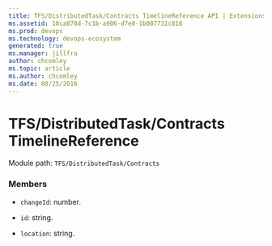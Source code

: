 ```yaml
---
title: TFS/DistributedTask/Contracts TimelineReference API | Extensions for Azure DevOps Services
ms.assetid: 10ca878d-7c1b-a906-d7e0-1b007731c818
ms.prod: devops
ms.technology: devops-ecosystem
generated: true
ms.manager: jillfra
author: chcomley
ms.topic: article
ms.author: chcomley
ms.date: 08/25/2016
---
```


# TFS/DistributedTask/Contracts TimelineReference

Module path: `TFS/DistributedTask/Contracts`


### Members

* `changeId`: number. 

* `id`: string. 

* `location`: string. 

